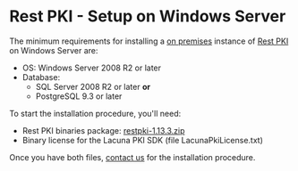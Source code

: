 ﻿# Rest PKI - Setup on Windows Server

The minimum requirements for installing a [on premises](index.md) instance of [Rest PKI](../index.md) on Windows Server are:

* OS: Windows Server 2008 R2 or later
* Database:
  * SQL Server 2008 R2 or later **or**
  * PostgreSQL 9.3 or later

To start the installation procedure, you'll need:

* Rest PKI binaries package: [restpki-1.13.3.zip](https://files.lacunasoftware.com/restpki/restpki-1.13.3.zip)
* Binary license for the Lacuna PKI SDK (file LacunaPkiLicense.txt)

Once you have both files, [contact us](https://www.lacunasoftware.com/en/home/purchase) for the installation procedure.
